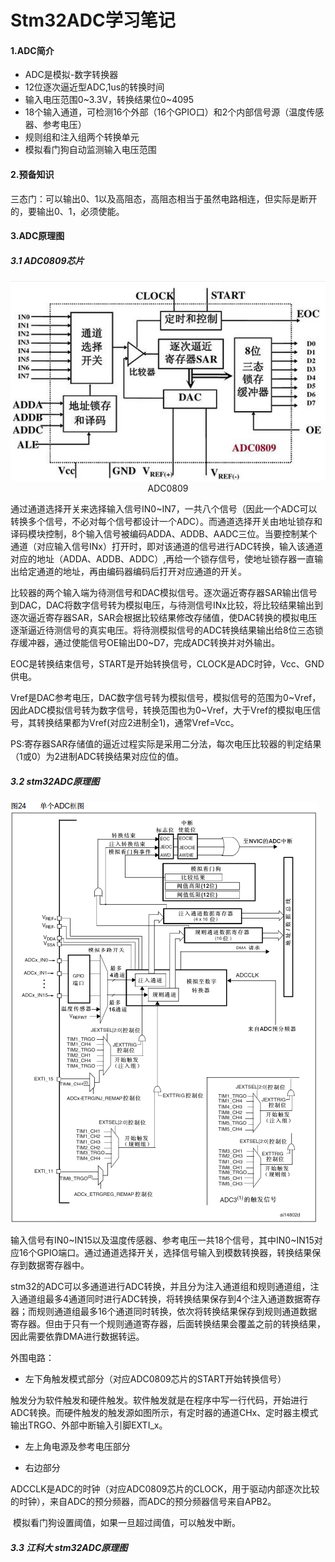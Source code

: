 # Stm32ADC学习笔记 

#### 1.ADC简介

- ADC是模拟-数字转换器
- 12位逐次逼近型ADC,1us的转换时间
- 输入电压范围0~3.3V，转换结果位0~4095
- 18个输入通道，可检测16个外部（16个GPIO口）和2个内部信号源（温度传感器、参考电压）
- 规则组和注入组两个转换单元
- 模拟看门狗自动监测输入电压范围

#### 2.预备知识

三态门：可以输出0、1以及高阻态，高阻态相当于虽然电路相连，但实际是断开的，要输出0、1，必须使能。

#### 3.ADC原理图

##### 3.1 ADC0809芯片

<img src="https://raw.githubusercontent.com/yyhlovehh/yyhlovehh.github.io/master/202308182302931.png" alt="QQ截图20230818093911" style="zoom:80%;" />

<div align = "center">ADC0809</div>

通过通道选择开关来选择输入信号IN0~IN7，一共八个信号（因此一个ADC可以转换多个信号，不必对每个信号都设计一个ADC）。而通道选择开关由地址锁存和译码模块控制，8个输入信号被编码ADDA、ADDB、AADC三位。当要控制某个通道（对应输入信号INx）打开时，即对该通道的信号进行ADC转换，输入该通道对应的地址（ADDA、ADDB、ADDC）,再给一个锁存信号，使地址锁存器一直输出给定通道的地址，再由编码器编码后打开对应通道的开关。

比较器的两个输入端为待测信号和DAC模拟信号。逐次逼近寄存器SAR输出信号到DAC，DAC将数字信号转为模拟电压，与待测信号INx比较，将比较结果输出到逐次逼近寄存器SAR，SAR会根据比较结果修改存储值，使DAC转换的模拟电压逐渐逼近待测信号的真实电压。将待测模拟信号的ADC转换结果输出给8位三态锁存缓冲器，通过使能信号OE输出D0~D7，完成ADC转换并对外输出。

EOC是转换结束信号，START是开始转换信号，CLOCK是ADC时钟，Vcc、GND供电。

Vref是DAC参考电压，DAC数字信号转为模拟信号，模拟信号的范围为0~Vref，因此ADC模拟信号转为数字信号，转换范围也为0~Vref，大于Vref的模拟电压信号，其转换结果都为Vref(对应2进制全1)，通常Vref=Vcc。

PS:寄存器SAR存储值的逼近过程实际是采用二分法，每次电压比较器的判定结果（1或0）为2进制ADC转换结果对应位的值。

##### 3.2 stm32ADC原理图

<img src="https://raw.githubusercontent.com/yyhlovehh/yyhlovehh.github.io/master/202308182314575.png" alt="QQ截图20230818231319"  />

输入信号有IN0~IN15以及温度传感器、参考电压一共18个信号，其中IN0~IN15对应16个GPIO端口。通过通道选择开关，选择信号输入到模数转换器，转换结果保存到数据寄存器中。

stm32的ADC可以多通道进行ADC转换，并且分为注入通道组和规则通道组，注入通道组最多4通道同时进行ADC转换，将转换结果保存到4个注入通道数据寄存器；而规则通道组最多16个通道同时转换，依次将转换结果保存到规则通道数据寄存器。但由于只有一个规则通道寄存器，后面转换结果会覆盖之前的转换结果，因此需要依靠DMA进行数据转运。

外围电路：

- 左下角触发模式部分（对应ADC0809芯片的START开始转换信号）

​		触发分为软件触发和硬件触发。软件触发就是在程序中写一行代码，开始进行ADC转换。而硬件触发的触发源如图所示，有定时器的通道CHx、定时器主模式输出TRGO、外部中断输入引脚EXTI_x。

- 左上角电源及参考电压部分

- 右边部分

​		ADCCLK是ADC的时钟（对应ADC0809芯片的CLOCK，用于驱动内部逐次比较的时钟），来自ADC的预分频器，而ADC的预分频器信号来自APB2。

​		模拟看门狗设置阈值，如果一旦超过阈值，可以触发中断。

##### 3.3 江科大 stm32ADC原理图



